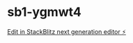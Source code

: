 # sb1-ygmwt4

[Edit in StackBlitz next generation editor ⚡️](https://stackblitz.com/~/github.com/tj11495/sb1-ygmwt4)
